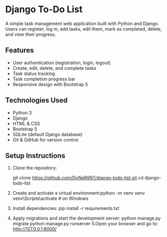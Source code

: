 # Django To-Do List

A simple task management web application built with Python and Django.  
Users can register, log in, add tasks, edit them, mark as completed, delete, and view their progress.

## Features

- User authentication (registration, login, logout)
- Create, edit, delete, and complete tasks
- Task status tracking
- Task completion progress bar
- Responsive design with Bootstrap 5

## Technologies Used

- Python 3
- Django
- HTML & CSS
- Bootstrap 5
- SQLite (default Django database)
- Git & GitHub for version control

## Setup Instructions

1. Clone the repository:
 
   git clone https://github.com/DoNeR997/django-todo-list.git
   cd django-todo-list
3. Create and activate a virtual environment:python -m venv venv
venv\Scripts\activate  # on Windows
4. Install dependencies:
  pip install -r requirements.txt
5. Apply migrations and start the development server:
python manage.py migrate
python manage.py runserver
5.Open your browser and go to:
http://127.0.0.1:8000/


